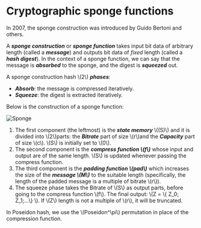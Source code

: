 # Cryptographic sponge functions

In 2007, the sponge construction was introduced by Guido Bertoni and others.

A ***sponge construction*** or ***sponge function*** takes input bit data of arbitrary length (called a ***message***) and outputs bit data of *fixed* length (called a ***hash digest***). In the context of a sponge function, we can say that the message is ***absorbed*** to the sponge, and the digest is ***squeezed*** out.

A sponge construction hash \\(2\\) ***phases***:
+ ***Absorb***: the message is compressed iteratively.
+ ***Squeeze***: the digest is extracted iteratively.

Below is the construction of a sponge function:

![Sponge](https://keccak.team/images/Sponge-150.png)

1. The first component (the leftmost) is the ***state memory*** \\((S)\\) and it is divided into \\(2\\)parts: the ***Bitrate*** part of size \\(r\\)and the ***Capacity*** part of size \\(c\\). \\(S\\) is initially set to \\(0\\).
2. The second component is the ***compress function \\(f\\)*** whose input and output are of the same length. \\(S\\) is updated whenever passing the compress function.
3. The third component is the ***padding function \\(pad\\)*** which increases the size of the ***message \\(M\\)*** to the suitable length (specifically, the length of the padded message is a multiple of bitrate \\(r\\)).
4. The squeeze phase takes the Bitrate of \\(S\\) as output parts, before going to the compress function \\(f\\). The final output: \\(Z = \\{ Z_0; Z_1;...\\} \\). If \\(Z\\) length is not a multiple of \\(r\\), it will be truncated.

In Poseidon hash, we use the \\(Poseidon^\pi\\) permutation in place of the compression function.